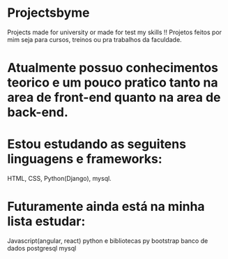 # Projectsbyme
Projects made for university or made for test my skills !!
Projetos feitos por mim seja para cursos, treinos ou pra trabalhos da faculdade.

# Atualmente possuo conhecimentos teorico e um pouco pratico tanto na area de front-end quanto na area de back-end.
# Estou estudando as seguitens linguagens e frameworks:
HTML, CSS, Python(Django), mysql.

# Futuramente ainda está na minha lista estudar: 
Javascript(angular, react)
python e bibliotecas py
bootstrap
banco de dados
postgresql
mysql
